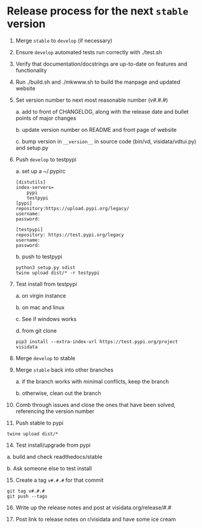 # Release process for the next `stable` version

1. Merge `stable` to `develop` (if necessary)

2. Ensure `develop` automated tests run correctly with ./test.sh

3. Verify that documentation/docstrings are up-to-date on features and functionality

4. Run ./build.sh and ./mkwww.sh to build the manpage and updated website

5. Set version number to next most reasonable number (v#.#.#)

   a. add to front of CHANGELOG, along with the release date and bullet points of major changes

   b. update version number on README and front page of website

   c. bump version in `__version__` in source code (bin/vd, visidata/vdtui.py) and setup.py

6. Push `develop` to testpypi

    a. set up a ~/.pypirc

    ```
    [distutils]
    index-servers=
        pypi
        testpypi
    [pypi]
    repository:https://upload.pypi.org/legacy/
    username:
    password:

    [testpypi]
    repository: https://test.pypi.org/legacy
    username:
    password:
    ```

    b. push to testpypi

    ```
    python3 setup.py sdist
    twine upload dist/* -r testpypi
    ```

7. Test install from testpypi

   a. on virgin instance

   b. on mac and linux

   c. See if windows works

   d. from git clone

   ```
   pip3 install --extra-index-url https://test.pypi.org/project visidata
   ```

10. Merge `develop` to stable

11. Merge `stable` back into other branches

    a. if the branch works with minimal conflicts, keep the branch

    b. otherwise, clean out the branch

12. Comb through issues and close the ones that have been solved, referencing the version number

13. Push stable to pypi

```
twine upload dist/*
```

14. Test install/upgrade from pypi

   a. build and check readthedocs/stable

   b. Ask someone else to test install

15. Create a tag `v#.#.#` for that commit
```
git tag v#.#.#
git push --tags
```
16. Write up the release notes and post at visidata.org/release/#.#

17. Post link to release notes on r/visidata and have some ice cream
